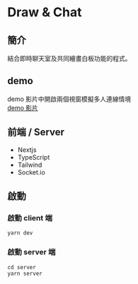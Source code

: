 # Draw & Chat

## 簡介

結合即時聊天室及共同繪畫白板功能的程式。

## demo

demo 影片中開啟兩個視窗模擬多人連線情境<br>
[demo 影片](https://drive.google.com/file/d/1kStyhTCazVG5yc2ncGeMeI1EPu5WITVX/view?usp=sharing)

## 前端 / Server

- Nextjs
- TypeScript
- Tailwind
- Socket.io

## 啟動

### 啟動 client 端

```
yarn dev
```

### 啟動 server 端

```
cd server
yarn server
```
